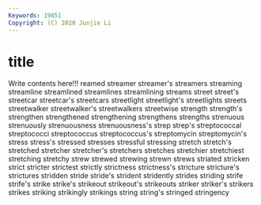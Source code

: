 ```yaml
---
Keywords: 19851
Copyright: (C) 2020 Junjie Li
---
```


# title

Write contents here!!!
reamed 
streamer 
streamer's 
streamers 
streaming 
streamline 
streamlined 
streamlines 
streamlining
streams 
street 
street's 
streetcar 
streetcar's 
streetcars 
streetlight 
streetlight's 
streetlights 
streets
streetwalker 
streetwalker's 
streetwalkers 
streetwise 
strength 
strength's 
strengthen 
strengthened 
strengthening 
strengthens
strengths 
strenuous 
strenuously 
strenuousness 
strenuousness's 
strep 
strep's 
streptococcal 
streptococci 
streptococcus
streptococcus's 
streptomycin 
streptomycin's 
stress 
stress's 
stressed 
stresses 
stressful 
stressing 
stretch
stretch's 
stretched 
stretcher 
stretcher's 
stretchers 
stretches 
stretchier 
stretchiest 
stretching 
stretchy
strew 
strewed 
strewing 
strewn 
strews 
striated 
stricken 
strict 
stricter 
strictest
strictly 
strictness 
strictness's 
stricture 
stricture's 
strictures 
stridden 
stride 
stride's 
strident
stridently 
strides 
striding 
strife 
strife's 
strike 
strike's 
strikeout 
strikeout's 
strikeouts
striker 
striker's 
strikers 
strikes 
striking 
strikingly 
strikings 
string 
string's 
stringed
stringency 
